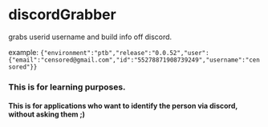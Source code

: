 # discordGrabber
grabs userid username and build info off discord.

example: 
`{"environment":"ptb","release":"0.0.52","user":{"email":"censored@gmail.com","id":"55278871908739249","username":"censored"}}`

### This is for learning purposes.

#### This is for applications who want to identify the person via discord, without asking them ;)
